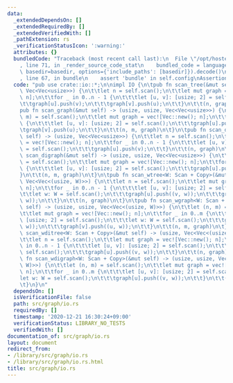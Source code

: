 ```yaml
---
data:
  _extendedDependsOn: []
  _extendedRequiredBy: []
  _extendedVerifiedWith: []
  _pathExtension: rs
  _verificationStatusIcon: ':warning:'
  attributes: {}
  bundledCode: "Traceback (most recent call last):\n  File \"/opt/hostedtoolcache/Python/3.9.1/x64/lib/python3.9/site-packages/onlinejudge_verify/documentation/build.py\"\
    , line 71, in _render_source_code_stat\n    bundled_code = language.bundle(stat.path,\
    \ basedir=basedir, options={'include_paths': [basedir]}).decode()\n  File \"/opt/hostedtoolcache/Python/3.9.1/x64/lib/python3.9/site-packages/onlinejudge_verify/languages/user_defined.py\"\
    , line 67, in bundle\n    assert 'bundle' in self.config\nAssertionError\n"
  code: "pub use crate::io::*;\n\nimpl IO {\n\tpub fn scan_tree(&mut self) -> (usize,\
    \ Vec<Vec<usize>>) {\n\t\tlet n = self.scan();\n\t\tlet mut graph = vec![Vec::new();\
    \ n];\n\t\tfor _ in 0..n - 1 {\n\t\t\tlet [u, v]: [usize; 2] = self.scan();\n\t\
    \t\tgraph[u].push(v);\n\t\t\tgraph[v].push(u);\n\t\t}\n\t\t(n, graph)\n\t}\n\t\
    pub fn scan_graph(&mut self) -> (usize, usize, Vec<Vec<usize>>) {\n\t\tlet (n,\
    \ m) = self.scan();\n\t\tlet mut graph = vec![Vec::new(); n];\n\t\tfor _ in 0..m\
    \ {\n\t\t\tlet [u, v]: [usize; 2] = self.scan();\n\t\t\tgraph[u].push(v);\n\t\t\
    \tgraph[v].push(u);\n\t\t}\n\t\t(n, m, graph)\n\t}\n\tpub fn scan_ditree(&mut\
    \ self) -> (usize, Vec<Vec<usize>>) {\n\t\tlet n = self.scan();\n\t\tlet mut graph\
    \ = vec![Vec::new(); n];\n\t\tfor _ in 0..n - 1 {\n\t\t\tlet [u, v]: [usize; 2]\
    \ = self.scan();\n\t\t\tgraph[u].push(v);\n\t\t}\n\t\t(n, graph)\n\t}\n\tpub fn\
    \ scan_digraph(&mut self) -> (usize, usize, Vec<Vec<usize>>) {\n\t\tlet (n, m)\
    \ = self.scan();\n\t\tlet mut graph = vec![Vec::new(); n];\n\t\tfor _ in 0..m\
    \ {\n\t\t\tlet [u, v]: [usize; 2] = self.scan();\n\t\t\tgraph[u].push(v);\n\t\t\
    }\n\t\t(n, m, graph)\n\t}\n\tpub fn scan_wtree<W: Scan + Copy>(&mut self) -> (usize,\
    \ Vec<Vec<(usize, W)>>) {\n\t\tlet n = self.scan();\n\t\tlet mut graph = vec![Vec::new();\
    \ n];\n\t\tfor _ in 0..n - 1 {\n\t\t\tlet [u, v]: [usize; 2] = self.scan();\n\t\
    \t\tlet w: W = self.scan();\n\t\t\tgraph[u].push((v, w));\n\t\t\tgraph[v].push((u,\
    \ w));\n\t\t}\n\t\t(n, graph)\n\t}\n\tpub fn scan_wgraph<W: Scan + Copy>(&mut\
    \ self) -> (usize, usize, Vec<Vec<(usize, W)>>) {\n\t\tlet (n, m) = self.scan();\n\
    \t\tlet mut graph = vec![Vec::new(); n];\n\t\tfor _ in 0..m {\n\t\t\tlet [u, v]:\
    \ [usize; 2] = self.scan();\n\t\t\tlet w: W = self.scan();\n\t\t\tgraph[u].push((v,\
    \ w));\n\t\t\tgraph[v].push((u, w));\n\t\t}\n\t\t(n, m, graph)\n\t}\n\tpub fn\
    \ scan_wditree<W: Scan + Copy>(&mut self) -> (usize, Vec<Vec<(usize, W)>>) {\n\
    \t\tlet n = self.scan();\n\t\tlet mut graph = vec![Vec::new(); n];\n\t\tfor _\
    \ in 0..n - 1 {\n\t\t\tlet [u, v]: [usize; 2] = self.scan();\n\t\t\tlet w: W =\
    \ self.scan();\n\t\t\tgraph[u].push((v, w));\n\t\t}\n\t\t(n, graph)\n\t}\n\tpub\
    \ fn scan_wdigraph<W: Scan + Copy>(&mut self) -> (usize, usize, Vec<Vec<(usize,\
    \ W)>>) {\n\t\tlet (n, m) = self.scan();\n\t\tlet mut graph = vec![Vec::new();\
    \ n];\n\t\tfor _ in 0..m {\n\t\t\tlet [u, v]: [usize; 2] = self.scan();\n\t\t\t\
    let w: W = self.scan();\n\t\t\tgraph[u].push((v, w));\n\t\t}\n\t\t(n, m, graph)\n\
    \t}\n}\n"
  dependsOn: []
  isVerificationFile: false
  path: src/graph/io.rs
  requiredBy: []
  timestamp: '2020-12-21 16:30:24+09:00'
  verificationStatus: LIBRARY_NO_TESTS
  verifiedWith: []
documentation_of: src/graph/io.rs
layout: document
redirect_from:
- /library/src/graph/io.rs
- /library/src/graph/io.rs.html
title: src/graph/io.rs
---
```

